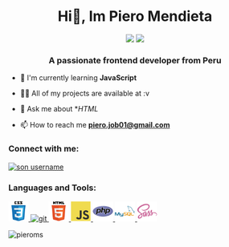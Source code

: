 <h1 align="center">Hi👋, Im Piero Mendieta</h1>
<div align="center">
  <img src="https://media.geeksforgeeks.org/wp-content/cdn-uploads/20221222184908/web-development1.png">
  <img src="https://github.com/user-attachments/assets/20c0b48c-2357-42d0-9b75-487dfb7b390a">
  <!--![banner](https://github.com/user-attachments/assets/20c0b48c-2357-42d0-9b75-487dfb7b390a)-->
  <!--LA IMAGEN LA PUEDES DESCARGAR, ARRAASTRAR AQUI, EL LINK QUE TE BOTA VA EN EL SRC DE LA ETIQUETA IMG-->
</div>
<h3 align="center">A passionate frontend developer from Peru</h3>

- 🌱 I'm currently learning **JavaScript**

- 👨‍💻 All of my projects are available at :v

- 💬 Ask me about **HTML*

- 📫 How to reach me **piero.job01@gmail.com**

<h3 align="left">Connect with me:</h3>
<p align="left">
<a href="https://linkedin.com/in/son username" target="blank"><img align="center" src="https://raw.githubusercontent.com/rahuldkjain/github-profile-readme-generator/master/src/images/icons/Social/linked-in-alt.svg" alt="son username" height="30" width="40" /></a>
</p>

<h3 align="left">Languages and Tools:</h3>
<p align="left"> <a href="https://www.w3schools.com/css/" target="_blank" rel="noreferrer"> <img src="https://raw.githubusercontent.com/devicons/devicon/master/icons/css3/css3-original-wordmark.svg" alt="css3" width="40" height="40"/> </a> <a href="https://git-scm.com/" target="_blank" rel="noreferrer"> <img src="https://www.vectorlogo.zone/logos/git-scm/git-scm-icon.svg" alt="git" width="40" height="40"/> </a> <a href="https://www.w3.org/html/" target="_blank" rel="noreferrer"> <img src="https://raw.githubusercontent.com/devicons/devicon/master/icons/html5/html5-original-wordmark.svg" alt="html5" width="40" height="40"/> </a> <a href="https://developer.mozilla.org/en-US/docs/Web/JavaScript" target="_blank" rel="noreferrer"> <img src="https://raw.githubusercontent.com/devicons/devicon/master/icons/javascript/javascript-original.svg" alt="javascript" width="40" height="40"/> </a> 
<a href="https://www.php.net" target="_blank" rel="noreferrer"> <img src="https://raw.githubusercontent.com/devicons/devicon/master/icons/php/php-original.svg" alt="php" width="40" height="40"/> </a> <a href="https://www.mysql.com/" target="_blank" rel="noreferrer"> <img src="https://raw.githubusercontent.com/devicons/devicon/master/icons/mysql/mysql-original-wordmark.svg" alt="mysql" width="40" height="40"/> </a> <a href="https://sass-lang.com" target="_blank" rel="noreferrer"> <img src="https://raw.githubusercontent.com/devicons/devicon/master/icons/sass/sass-original.svg" alt="sass" width="40" height="40"/> </a> </p>

<p><img align="center" src="https://github-readme-stats.vercel.app/api/top-langs?username=pieroms&show_icons=true&locale=en&layout=compact" alt="pieroms" /></p>
